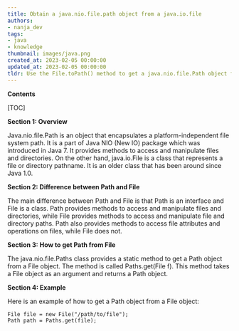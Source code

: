 ```yaml
---
title: Obtain a java.nio.file.path object from a java.io.file
authors:
- nanja_dev
tags:
- java
- knowledge
thumbnail: images/java.png
created_at: 2023-02-05 00:00:00
updated_at: 2023-02-05 00:00:00
tldr: Use the File.toPath() method to get a java.nio.file.Path object from a java.io.File.
---
```


**Contents**

[TOC]

**Section 1: Overview**

Java.nio.file.Path is an object that encapsulates a platform-independent file system path. It is a part of Java NIO (New IO) package which was introduced in Java 7. It provides methods to access and manipulate files and directories. On the other hand, java.io.File is a class that represents a file or directory pathname. It is an older class that has been around since Java 1.0.

**Section 2: Difference between Path and File**

The main difference between Path and File is that Path is an interface and File is a class. Path provides methods to access and manipulate files and directories, while File provides methods to access and manipulate file and directory paths. Path also provides methods to access file attributes and operations on files, while File does not.

**Section 3: How to get Path from File**

The java.nio.file.Paths class provides a static method to get a Path object from a File object. The method is called Paths.get(File f). This method takes a File object as an argument and returns a Path object.

**Section 4: Example**

Here is an example of how to get a Path object from a File object:

```
File file = new File("/path/to/file");
Path path = Paths.get(file);
```
